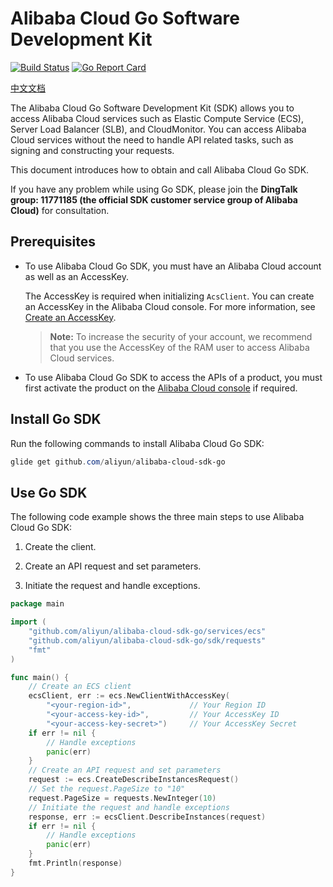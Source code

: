 # Alibaba Cloud Go Software Development Kit
[![Build Status](https://travis-ci.org/aliyun/alibaba-cloud-sdk-go.svg?branch=master)](https://travis-ci.org/aliyun/alibaba-cloud-sdk-go) 
[![Go Report Card](https://goreportcard.com/badge/github.com/aliyun/alibaba-cloud-sdk-go)](https://goreportcard.com/report/github.com/aliyun/alibaba-cloud-sdk-go)

[中文文档](./README_zh.md)

The Alibaba Cloud Go Software Development Kit (SDK) allows you to access Alibaba Cloud services such as Elastic Compute Service (ECS), Server Load Balancer (SLB), and CloudMonitor. You can access Alibaba Cloud services without the need to handle API related tasks, such as signing and constructing your requests.

This document introduces how to obtain and call Alibaba Cloud Go SDK.

If you have any problem while using Go SDK, please join the **DingTalk group: 11771185 (the official SDK customer service group of Alibaba Cloud)** for consultation.

## Prerequisites

- To use Alibaba Cloud Go SDK, you must have an Alibaba Cloud account as well as an AccessKey.

	The AccessKey is required when initializing `AcsClient`. You can create an AccessKey in the Alibaba Cloud console. For more information, see [Create an AccessKey](~~53045~~).

	>**Note:** To increase the security of your account, we recommend that you use the AccessKey of the RAM user to access Alibaba Cloud services.

- To use Alibaba Cloud Go SDK to access the APIs of a product, you must first activate the product on the [Alibaba Cloud console](https://home.console.aliyun.com/?spm=5176.doc52740.2.4.QKZk8w) if required.


## Install Go SDK

Run the following commands to install Alibaba Cloud Go SDK:

```powershell
glide get github.com/aliyun/alibaba-cloud-sdk-go
```
## Use Go SDK

The following code example shows the three main steps to use Alibaba Cloud Go SDK:

1. Create the client.

2. Create an API request and set parameters.

3. Initiate the request and handle exceptions.

```go
package main

import (
	"github.com/aliyun/alibaba-cloud-sdk-go/services/ecs"
    "github.com/aliyun/alibaba-cloud-sdk-go/sdk/requests"
	"fmt"
)

func main() { 
    // Create an ECS client
    ecsClient, err := ecs.NewClientWithAccessKey(
        "<your-region-id>", 			// Your Region ID
        "<your-access-key-id>", 		// Your AccessKey ID
        "<your-access-key-secret>")		// Your AccessKey Secret
    if err != nil {
    	// Handle exceptions
    	panic(err)
    }
    // Create an API request and set parameters
    request := ecs.CreateDescribeInstancesRequest()
    // Set the request.PageSize to "10"
    request.PageSize = requests.NewInteger(10)
    // Initiate the request and handle exceptions
    response, err := ecsClient.DescribeInstances(request)
    if err != nil {
    	// Handle exceptions
    	panic(err)
    }
    fmt.Println(response)
}
```